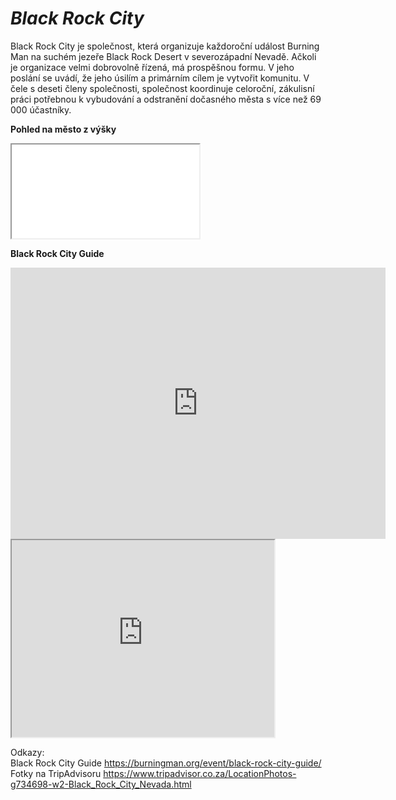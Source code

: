 # ***Black Rock City***  
   
Black Rock City je společnost, která organizuje každoroční událost Burning Man na suchém jezeře Black Rock Desert v severozápadní Nevadě. Ačkoli je organizace velmi dobrovolně řízená, má prospěšnou formu. V jeho poslání se uvádí, že jeho úsilím a primárním cílem je vytvořit komunitu. V čele s deseti členy společnosti, společnost koordinuje celoroční, zákulisní práci potřebnou k vybudování a odstranění dočasného města s více než 69 000 účastníky. 


**Pohled na město z výšky**
<iframe src="/img/black-rock-city.jpg"></iframe>   

**Black Rock City Guide**
<iframe width='600' height='434' src="https://burningman.org/event/black-rock-city-guide/infrastructure/" frameborder='0' allowfullscreen scrolling='yes'></iframe>   

<iframe width="420" height="315" src="https://www.youtube.com/watch?v=yB2QX4nzKXk"></iframe>   

Odkazy:   
Black Rock City Guide <https://burningman.org/event/black-rock-city-guide/>  
Fotky na TripAdvisoru <https://www.tripadvisor.co.za/LocationPhotos-g734698-w2-Black_Rock_City_Nevada.html>  
